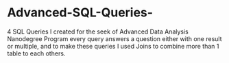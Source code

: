# Advanced-SQL-Queries-
4 SQL Queries I created for the seek of Advanced Data Analysis Nanodegree Program every query answers a question 
either with one result or multiple, and to make these queries I used Joins to combine more than 1 table to each others.
